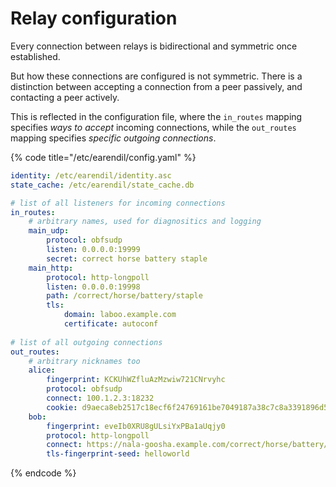 # Relay configuration

Every connection between relays is bidirectional and symmetric once established.

But how these connections are configured is not symmetric. There is a distinction between accepting a connection from a peer passively, and contacting a peer actively.

This is reflected in the configuration file, where the `in_routes` mapping specifies _ways to accept_ incoming connections, while the `out_routes` mapping specifies _specific outgoing connections_.

{% code title="/etc/earendil/config.yaml" %}
```yaml
identity: /etc/earendil/identity.asc
state_cache: /etc/earendil/state_cache.db

# list of all listeners for incoming connections
in_routes:
    # arbitrary names, used for diagnositics and logging
    main_udp:
        protocol: obfsudp
        listen: 0.0.0.0:19999
        secret: correct horse battery staple
    main_http:
        protocol: http-longpoll
        listen: 0.0.0.0:19998
        path: /correct/horse/battery/staple
        tls:
            domain: laboo.example.com
            certificate: autoconf
            
# list of all outgoing connections
out_routes:
    # arbitrary nicknames too
    alice:
        fingerprint: KCKUhWZfluAzMzwiw721CNrvyhc
        protocol: obfsudp
        connect: 100.1.2.3:18232
        cookie: d9aeca8eb2517c18ecf6f24769161be7049187a38c7c8a3391896d502b9bc462
    bob:
        fingerprint: eveIb0XRU8gULsiYxPBa1aUqjy0
        protocol: http-longpoll
        connect: https://nala-goosha.example.com/correct/horse/battery/staple
        tls-fingerprint-seed: helloworld
```
{% endcode %}
